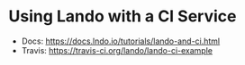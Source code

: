 Using Lando with a CI Service
=============================

* Docs: https://docs.lndo.io/tutorials/lando-and-ci.html
* Travis: https://travis-ci.org/lando/lando-ci-example
